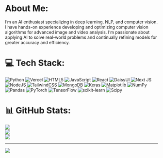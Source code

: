#  About Me:
I’m an AI enthusiast specializing in deep learning, NLP, and computer vision. I have hands-on experience developing and optimizing computer vision algorithms for advanced image and video analysis. I’m passionate about applying AI to solve real-world problems and continually refining models for greater accuracy and efficiency.


# 💻 Tech Stack:
![Python](https://img.shields.io/badge/python-3670A0?style=plastic&logo=python&logoColor=ffdd54) ![Vercel](https://img.shields.io/badge/vercel-%23000000.svg?style=plastic&logo=vercel&logoColor=white) ![HTML5](https://img.shields.io/badge/html5-%23E34F26.svg?style=plastic&logo=html5&logoColor=white) ![JavaScript](https://img.shields.io/badge/javascript-%23323330.svg?style=plastic&logo=javascript&logoColor=%23F7DF1E) ![React](https://img.shields.io/badge/react-%2320232a.svg?style=plastic&logo=react&logoColor=%2361DAFB) ![DaisyUI](https://img.shields.io/badge/daisyui-5A0EF8?style=plastic&logo=daisyui&logoColor=white) ![Next JS](https://img.shields.io/badge/Next-black?style=plastic&logo=next.js&logoColor=white) ![NodeJS](https://img.shields.io/badge/node.js-6DA55F?style=plastic&logo=node.js&logoColor=white) ![TailwindCSS](https://img.shields.io/badge/tailwindcss-%2338B2AC.svg?style=plastic&logo=tailwind-css&logoColor=white) ![MongoDB](https://img.shields.io/badge/MongoDB-%234ea94b.svg?style=plastic&logo=mongodb&logoColor=white) ![Keras](https://img.shields.io/badge/Keras-%23D00000.svg?style=plastic&logo=Keras&logoColor=white) ![Matplotlib](https://img.shields.io/badge/Matplotlib-%23ffffff.svg?style=plastic&logo=Matplotlib&logoColor=black) ![NumPy](https://img.shields.io/badge/numpy-%23013243.svg?style=plastic&logo=numpy&logoColor=white) ![Pandas](https://img.shields.io/badge/pandas-%23150458.svg?style=plastic&logo=pandas&logoColor=white) ![PyTorch](https://img.shields.io/badge/PyTorch-%23EE4C2C.svg?style=plastic&logo=PyTorch&logoColor=white) ![TensorFlow](https://img.shields.io/badge/TensorFlow-%23FF6F00.svg?style=plastic&logo=TensorFlow&logoColor=white) ![scikit-learn](https://img.shields.io/badge/scikit--learn-%23F7931E.svg?style=plastic&logo=scikit-learn&logoColor=white) ![Scipy](https://img.shields.io/badge/SciPy-%230C55A5.svg?style=plastic&logo=scipy&logoColor=%white)
# 📊 GitHub Stats:
![](https://github-readme-stats.vercel.app/api?username=pouriadian&theme=react&hide_border=true&include_all_commits=false&count_private=false)<br/>
![](https://nirzak-streak-stats.vercel.app/?user=pouriadian&theme=react&hide_border=true)<br/>
![](https://github-readme-stats.vercel.app/api/top-langs/?username=pouriadian&theme=react&hide_border=true&include_all_commits=false&count_private=false&layout=compact)

---
[![](https://visitcount.itsvg.in/api?id=pouriadian&icon=0&color=0)](https://visitcount.itsvg.in)

<!-- Proudly created with GPRM ( https://gprm.itsvg.in ) -->
